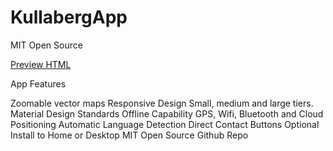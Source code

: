 # KullabergApp

MIT Open Source

[Preview HTML](https://goo.gl/NsqAGq)

App Features

Zoomable vector maps
Responsive Design
Small, medium and large tiers.
Material Design Standards
Offline Capability
GPS, Wifi, Bluetooth and Cloud Positioning
Automatic Language Detection
Direct Contact Buttons
Optional Install to Home or Desktop
MIT Open Source Github Repo
